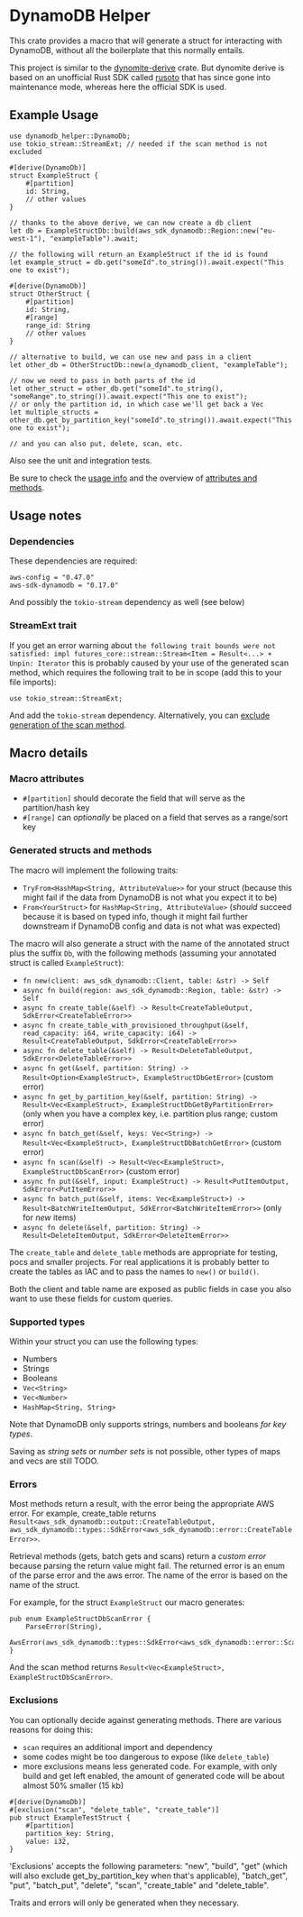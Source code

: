 # DynamoDB Helper

This crate provides a macro that will generate a struct for interacting with DynamoDB, without all the boilerplate that this normally entails.

This project is similar to the [dynomite-derive](https://crates.io/crates/dynomite-derive) crate. 
But dynomite derive is based on an unofficial Rust SDK called [rusoto](https://github.com/rusoto/rusoto) that has since gone into maintenance mode, whereas here the official SDK is used.

## Example Usage

```
use dynamodb_helper::DynamoDb;
use tokio_stream::StreamExt; // needed if the scan method is not excluded

#[derive(DynamoDb)]
struct ExampleStruct {
    #[partition]
    id: String,
    // other values
}

// thanks to the above derive, we can now create a db client
let db = ExampleStructDb::build(aws_sdk_dynamodb::Region::new("eu-west-1"), "exampleTable").await;

// the following will return an ExampleStruct if the id is found
let example_struct = db.get("someId".to_string()).await.expect("This one to exist");

#[derive(DynamoDb)]
struct OtherStruct {
    #[partition]
    id: String,
    #[range]
    range_id: String
    // other values
}

// alternative to build, we can use new and pass in a client
let other_db = OtherStructDb::new(a_dynamodb_client, "exampleTable");

// now we need to pass in both parts of the id
let other_struct = other_db.get("someId".to_string(), "someRange".to_string()).await.expect("This one to exist");
// or only the partition id, in which case we'll get back a Vec
let multiple_structs = other_db.get_by_partition_key("someId".to_string()).await.expect("This one to exist");

// and you can also put, delete, scan, etc.
```

Also see the unit and integration tests.

Be sure to check the [usage info](#usage-notes) and the overview of [attributes and methods](#macro-details).

## Usage notes

### Dependencies

These dependencies are required:

```
aws-config = "0.47.0"
aws-sdk-dynamodb = "0.17.0"
```

And possibly the `tokio-stream` dependency as well (see below)

### StreamExt trait

If you get an error warning about `the following trait bounds were not satisfied: impl futures_core::stream::Stream<Item = Result<...> + Unpin: Iterator` this 
is probably caused by your use of the generated scan method, which requires the following trait to be in scope (add this to your file imports):

```
use tokio_stream::StreamExt;
```

And add the `tokio-stream` dependency. Alternatively, you can [exclude generation of the scan method](#exclusions).

## Macro details

### Macro attributes

- `#[partition]` should decorate the field that will serve as the partition/hash key
- `#[range]` can *optionally* be placed on a field that serves as a range/sort key

### Generated structs and methods

The macro will implement the following traits:
- `TryFrom<HashMap<String, AttributeValue>>` for your struct (because this might fail if the data from DynamoDB is not what you expect it to be)
- `From<YourStruct>` for `HashMap<String, AttributeValue>` (*should* succeed because it is based on typed info, though it might fail further downstream if DynamoDB config and data is not what was expected)

The macro will also generate a struct with the name of the annotated struct plus the suffix `Db`, with the following methods (assuming your annotated struct is called `ExampleStruct`):
- `fn new(client: aws_sdk_dynamodb::Client, table: &str) -> Self`
- `async fn build(region: aws_sdk_dynamodb::Region, table: &str) -> Self`
- `async fn create_table(&self) -> Result<CreateTableOutput, SdkError<CreateTableError>>`
- `async fn create_table_with_provisioned_throughput(&self, read_capacity: i64, write_capacity: i64) -> Result<CreateTableOutput, SdkError<CreateTableError>>`
- `async fn delete_table(&self) -> Result<DeleteTableOutput, SdkError<DeleteTableError>>`
- `async fn get(&self, partition: String) -> Result<Option<ExampleStruct>, ExampleStructDbGetError>` (custom error)
- `async fn get_by_partition_key(&self, partition: String) -> Result<Vec<ExampleStruct>, ExampleStructDbGetByPartitionError>` (only when you have a complex key, i.e. partition plus range; custom error)
- `async fn batch_get(&self, keys: Vec<String>) -> Result<Vec<ExampleStruct>, ExampleStructDbBatchGetError>` (custom error)
- `async fn scan(&self) -> Result<Vec<ExampleStruct>, ExampleStructDbScanError>` (custom error)
- `async fn put(&self, input: ExampleStruct) -> Result<PutItemOutput, SdkError<PutItemError>>`
- `async fn batch_put(&self, items: Vec<ExampleStruct>) -> Result<BatchWriteItemOutput, SdkError<BatchWriteItemError>>` (only for *new* items)
- `async fn delete(&self, partition: String) -> Result<DeleteItemOutput, SdkError<DeleteItemError>>`

The `create_table` and `delete_table` methods are appropriate for testing, pocs and smaller projects. For real applications it is probably better to create the tables as IAC and to pass the names to `new()` or `build()`.

Both the client and table name are exposed as public fields in case you also want to use these fields for custom queries.

### Supported types

Within your struct you can use the following types:
- Numbers
- Strings
- Booleans
- `Vec<String>`
- `Vec<Number>`
- `HashMap<String, String>`

Note that DynamoDB only supports strings, numbers and booleans *for key types*.

Saving as *string sets* or *number sets* is not possible, other types of maps and vecs are still TODO.

### Errors

Most methods return a result, with the error being the appropriate AWS error. For example, create_table returns `Result<aws_sdk_dynamodb::output::CreateTableOutput, aws_sdk_dynamodb::types::SdkError<aws_sdk_dynamodb::error::CreateTableError>>`.

Retrieval methods (gets, batch gets and scans) return a *custom error* because parsing the return value might fail. The returned error is an enum of the parse error and the aws error. The name of the error is based on the name of the struct.

For example, for the struct `ExampleStruct` our macro generates: 

```
pub enum ExampleStructDbScanError {
    ParseError(String),
    AwsError(aws_sdk_dynamodb::types::SdkError<aws_sdk_dynamodb::error::ScanError>),
}
```

And the scan method returns `Result<Vec<ExampleStruct>, ExampleStructDbScanError>`.

### Exclusions

You can optionally decide against generating methods. There are various reasons for doing this:
- `scan` requires an additional import and dependency
- some codes might be too dangerous to expose (like `delete_table`)
- more exclusions means less generated code. For example, with only build and get left enabled, the amount of generated code will be about almost 50% smaller (15 kb)

```
#[derive(DynamoDb)]
#[exclusion("scan", "delete_table", "create_table")]
pub struct ExampleTestStruct {
    #[partition]
    partition_key: String,
    value: i32,
}
```

'Exclusions' accepts the following parameters: "new", "build", "get" (which will also exclude get_by_partition_key when that's applicable), "batch_get", "put", "batch_put", "delete", "scan", "create_table" and "delete_table".

Traits and errors will only be generated when they necessary.
